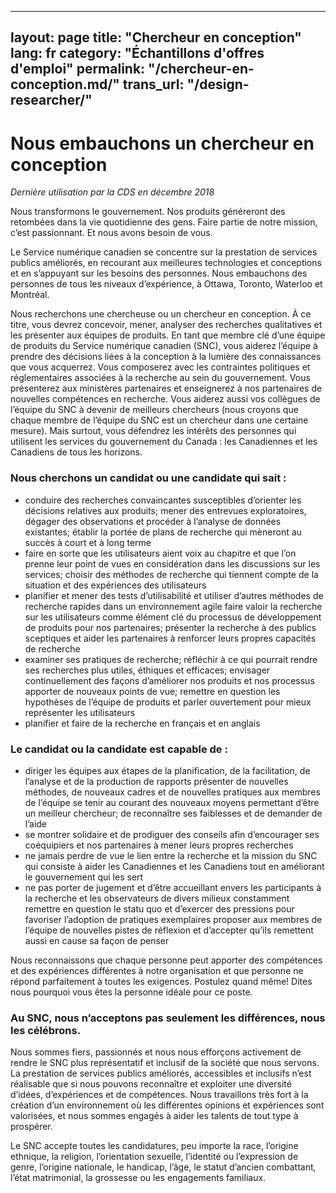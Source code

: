 
---
layout: page
title:  "Chercheur en conception"
lang: fr
category: "Échantillons d'offres d'emploi"
permalink: "/chercheur-en-conception.md/"
trans_url: "/design-researcher/"
---



# Nous embauchons un chercheur en conception

_Dernière utilisation par la CDS en décembre 2018_


Nous transformons le gouvernement. Nos produits généreront des retombées dans la vie quotidienne des gens. Faire partie de notre mission, c’est passionnant. Et nous avons besoin de vous.

Le Service numérique canadien se concentre sur la prestation de services publics améliorés, en recourant aux meilleures technologies et conceptions et en s’appuyant sur les besoins des personnes. Nous embauchons des personnes de tous les niveaux d’expérience, à Ottawa, Toronto, Waterloo et Montréal.

Nous recherchons une chercheuse ou un chercheur en conception. À ce titre, vous devrez concevoir, mener, analyser des recherches qualitatives et les présenter aux équipes de produits. En tant que membre clé d’une équipe de produits du Service numérique canadien (SNC), vous aiderez l’équipe à prendre des décisions liées à la conception à la lumière des connaissances que vous acquerrez. Vous composerez avec les contraintes politiques et réglementaires associées à la recherche au sein du gouvernement. Vous présenterez aux ministères partenaires et enseignerez à nos partenaires de nouvelles compétences en recherche. Vous aiderez aussi vos collègues de l’équipe du SNC à devenir de meilleurs chercheurs (nous croyons que chaque membre de l’équipe du SNC est un chercheur dans une certaine mesure). Mais surtout, vous défendrez les intérêts des personnes qui utilisent les services du gouvernement du Canada : les Canadiennes et les Canadiens de tous les horizons.

### Nous cherchons un candidat ou une candidate qui sait :
- conduire des recherches convaincantes susceptibles d’orienter les décisions relatives aux produits; mener des entrevues exploratoires, dégager des observations et procéder à l’analyse de données existantes; établir la portée de plans de recherche qui mèneront au succès à court et à long terme
- faire en sorte que les utilisateurs aient voix au chapitre et que l’on prenne leur point de vues en considération dans les discussions sur les services; choisir des méthodes de recherche qui tiennent compte de la situation et des expériences des utilisateurs
- planifier et mener des tests d’utilisabilité et utiliser d’autres méthodes de recherche rapides dans un environnement agile
faire valoir la recherche sur les utilisateurs comme élément clé du processus de développement de produits pour nos partenaires; présenter la recherche à des publics sceptiques et aider les partenaires à renforcer leurs propres capacités de recherche
- examiner ses pratiques de recherche; réfléchir à ce qui pourrait rendre ses recherches plus utiles, éthiques et efficaces; envisager continuellement des façons d’améliorer nos produits et nos processus
apporter de nouveaux points de vue; remettre en question les hypothèses de l’équipe de produits et parler ouvertement pour mieux représenter les utilisateurs
- planifier et faire de la recherche en français et en anglais

### Le candidat ou la candidate est capable de :
- diriger les équipes aux étapes de la planification, de la facilitation, de l’analyse et de la production de rapports
présenter de nouvelles méthodes, de nouveaux cadres et de nouvelles pratiques aux membres de l’équipe
se tenir au courant des nouveaux moyens permettant d’être un meilleur chercheur; de reconnaître ses faiblesses et de demander de l’aide
- se montrer solidaire et de prodiguer des conseils afin d’encourager ses coéquipiers et nos partenaires à mener leurs propres recherches
- ne jamais perdre de vue le lien entre la recherche et la mission du SNC qui consiste à aider les Canadiennes et les Canadiens tout en améliorant le gouvernement qui les sert
- ne pas porter de jugement et d’être accueillant envers les participants à la recherche et les observateurs de divers milieux
constamment remettre en question le statu quo et d’exercer des pressions pour favoriser l’adoption de pratiques exemplaires
proposer aux membres de l’équipe de nouvelles pistes de réflexion et d’accepter qu’ils remettent aussi en cause sa façon de penser

Nous reconnaissons que chaque personne peut apporter des compétences et des expériences différentes à notre organisation et que personne ne répond parfaitement à toutes les exigences. Postulez quand même! Dites nous pourquoi vous êtes la personne idéale pour ce poste.

### Au SNC, nous n’acceptons pas seulement les différences, nous les célébrons.
Nous sommes fiers, passionnés et nous nous efforçons activement de rendre le SNC plus représentatif et inclusif de la société que nous servons. La prestation de services publics améliorés, accessibles et inclusifs n’est réalisable que si nous pouvons reconnaître et exploiter une diversité d’idées, d’expériences et de compétences. Nous travaillons très fort à la création d’un environnement où les différentes opinions et expériences sont valorisées, et nous sommes engagés à aider les talents de tout type à prospérer.

Le SNC accepte toutes les candidatures, peu importe la race, l’origine ethnique, la religion, l’orientation sexuelle, l’identité ou l’expression de genre, l’origine nationale, le handicap, l’âge, le statut d’ancien combattant, l’état matrimonial, la grossesse ou les engagements familiaux.
